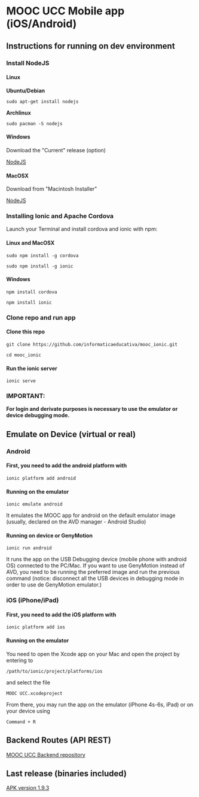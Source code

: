 # MOOC UCC Mobile app (iOS/Android)

## Instructions for running on dev environment

### Install NodeJS

#### Linux

**Ubuntu/Debian**

`sudo apt-get install nodejs`

**Archlinux**

`sudo pacman -S nodejs`

#### Windows

Download the "Current" release (option)

[NodeJS](https://nodejs.org/en/download/)

#### MacOSX

Download from "Macintosh Installer"

[NodeJS](https://nodejs.org/en/download/)

### Installing Ionic and Apache Cordova

Launch your Terminal and install cordova and ionic with npm:
#### Linux and MacOSX
`sudo npm install -g cordova`

`sudo npm install -g ionic`

#### Windows
`npm install cordova`

`npm install ionic`

### Clone repo and run app

#### Clone this repo

`git clone https://github.com/informaticaeducativa/mooc_ionic.git`

`cd mooc_ionic`

#### Run the ionic server

`ionic serve`

### IMPORTANT:
**For login and derivate purposes is necessary to use the emulator or device debugging mode.**

## Emulate on Device (virtual or real)

### Android

#### First, you need to add the android platform with

`ionic platform add android`

#### Running on the emulator

`ionic emulate android`

It emulates the MOOC app for android on the default emulator image (usually, declared on the AVD manager - Android Studio)

#### Running on device or GenyMotion

`ionic run android`

It runs the app on the USB Debugging device (mobile phone with android OS) connected to the PC/Mac.
If you want to use GenyMotion instead of AVD, you need to be running the preferred image and run the previous command (notice: disconnect all the USB devices in debugging mode in order to use de GenyMotion emulator.)

### iOS (iPhone/iPad)

#### First, you need to add the iOS platform with

`ionic platform add ios`

#### Running on the emulator

You need to open the Xcode app on your Mac and open the project by entering to

`/path/to/ionic/project/platforms/ios`

and select the file

`MOOC UCC.xcodeproject`

From there, you may run the app on the emulator (iPhone 4s-6s, iPad) or on your device using

`Command + R`

## Backend Routes (API REST)

[MOOC UCC Backend repository](https://github.com/informaticaeducativa/moocucc)

## Last release (binaries included)

[APK version 1.9.3](https://github.com/informaticaeducativa/mooc_ionic/releases/tag/v1.9.3)
